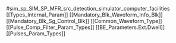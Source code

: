 #sim_sp_SIM_SP_MFR_src_detection_simulator_computer_facilities
[[Types_Internal_Param]]
[[Mandatory_Blk_Waveform_Info_Blk]]
[[Mandatory_Blk_Sg_Control_Blk]]
[[Common_Waveform_Type]]
[[Pulse_Comp_Filter_Param_Types]]
[[BE_Parameters.Ext.Dwell]]
[[Pulses_Param_Types]]
